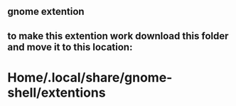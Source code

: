 ## gnome extention

## to make this extention work download this folder and move it to this location:

# Home/.local/share/gnome-shell/extentions
